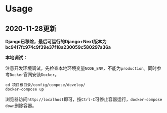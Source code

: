 # Usage

## 2020-11-28更新

**Django已移除，最后可运行的Django+Next版本为bc94f7fc974c9f39e37f18a230059c580297a36a**

**本地调试：**

注意开发环境调试，先检查本地环境变量`NODE_ENV`，不能为`production`。同时参考`Docker`官网安装`Docker`。

```shell script
cd 项目根目录/config/compose/develop/
docker-compose up
```

浏览器访问`http://localhost`即可，按`Ctrl-C`可停止容器运行，`docker-compose down`删除容器。